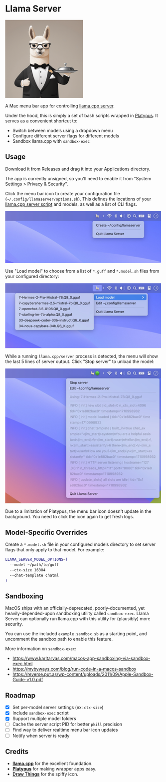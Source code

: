 # Llama Server

<img src="assets/icon.png" width="250"/>

A Mac menu bar app for controlling [llama.cpp server](https://github.com/ggerganov/llama.cpp/tree/master/examples/server).

Under the hood, this is simply a set of bash scripts wrapped in [Platypus](https://github.com/sveinbjornt/Platypus). It serves as a convenient shortcut to:

- Switch between models using a dropdown menu
- Configure different server flags for different models
- Sandbox llama.cpp with `sandbox-exec`

## Usage

Download it from Releases and drag it into your Applications directory.

The app is currently unsigned, so you'll need to enable it from "System Settings > Privacy & Security".

Click the menu bar icon to create your configuration file (`~/.config/llamaserver/options.sh`). This defines the locations of your [llama.cpp server script](https://github.com/ggerganov/llama.cpp/tree/master/examples/server#quick-start) and models, as well as a list of CLI flags.

<img src="assets/screen-1.jpg" width="500">

Use "Load model" to choose from a list of `*.guff` and `*.model.sh` files from
your configured directory:

<img src="assets/screen-2.jpg" width="500">

While a running `llama.cpp/server` process is detected, the menu will show the last 5 lines of server output. Click "Stop server" to unload the model:

<img src="assets/screen-3.jpg" width="500">

Due to a limitation of Platypus, the menu bar icon doesn't update in the background. You need to click the icon again to get fresh logs.

## Model-Specific Overrides

Create a `*.model.sh` file in your configured models directory to set server flags that only apply to that model. For example:

```bash
LLAMA_SERVER_MODEL_OPTIONS=(
  --model ~/path/to/guff
  --ctx-size 16384
  --chat-template chatml
)
```

## Sandboxing

MacOS ships with an officially-deprecated, poorly-documented, yet heavily-depended-upon sandboxing utility called `sandbox-exec`. Llama Server can optionally run llama.cpp with this utility for (plausibly) more security.

You can use the included `example.sandbox.sb` as a starting point, and uncomment the sandbox path to enable this feature.

More information on `sandbox-exec`:

- https://www.karltarvas.com/macos-app-sandboxing-via-sandbox-exec.html
- https://mybyways.com/blog/run-code-in-a-macos-sandbox
- https://reverse.put.as/wp-content/uploads/2011/09/Apple-Sandbox-Guide-v1.0.pdf

## Roadmap

- [x] Set per-model server settings (ex: `ctx-size`)
- [x] Include `sandbox-exec` script
- [x] Support multiple model folders
- [ ] Cache the server script PID for better `pkill` precision
- [ ] Find way to deliver realtime menu bar icon updates
- [ ] Notify when server is ready

## Credits

- [**llama.cpp**](https://github.com/ggerganov/llama.cpp) for the excellent foundation.
- [**Platypus**](https://github.com/sveinbjornt/Platypus) for making wrapper apps easy.
- [**Draw Things**](https://drawthings.ai/) for the spiffy icon.

